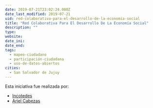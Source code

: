 ```yaml
---
date: 2019-07-21T23:02:24.000Z
date_last_modified: 2019-07-21
uid: red-colaborativa-para-el-desarrollo-de-la-economia-social
title: "Red Colaborativa Para El Desarrollo De La Economía Social"
description: ""
type: 
website: 
date_ini: 
date_end: 
tags:
  - mapeo-ciudadano
  - participación-ciudadana
  - uso-de-datos-abiertos
cities: 
  - San Salvador de Jujuy
---
```


Esta iniciativa fue realizada por:

- [Incotedes](/i/incotedes.html)
- [Ariel Cabezas](/i/ariel-cabezas.html)
